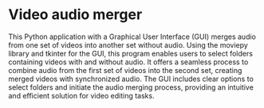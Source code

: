 # Video  audio merger
This Python application with a Graphical User Interface (GUI) merges audio from one set of videos into another set without audio. Using the moviepy library and tkinter for the GUI, this program enables users to select folders containing videos with and without audio. It offers a seamless process to combine audio from the first set of videos into the second set, creating merged videos with synchronized audio. The GUI includes clear options to select folders and initiate the audio merging process, providing an intuitive and efficient solution for video editing tasks.
